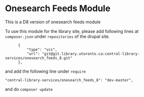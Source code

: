 # Onesearch Feeds Module
This is a D8 version of onesearch feeds module

To use this module for the library site, please add following lines at `composer.json` under `repositories` of the drupal site.

```
      { 
          "type": "vcs",
          "url": "git@git.library.utoronto.ca:central-library-services/onesearch_feeds_8.git"
      },
```
and add the following line under `require`
```
"central-library-services/onesearch_feeds_8": "dev-master",
```

and do `composer update`